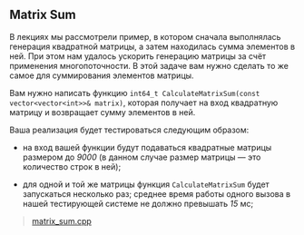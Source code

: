 ## Matrix Sum

В лекциях мы рассмотрели пример, в котором сначала выполнялась генерация квадратной матрицы, а затем находилась сумма
элементов в ней. При этом нам удалось ускорить генерацию матрицы за счёт применения многопоточности. В этой задаче вам
нужно сделать то же самое для суммирования элементов матрицы.

Вам нужно написать функцию ```int64_t CalculateMatrixSum(const vector<vector<int>>& matrix)```, которая получает на вход
квадратную матрицу и возвращает сумму элементов в ней.

Ваша реализация будет тестироваться следующим образом:

-   на вход вашей функции будут подаваться квадратные матрицы размером до *9000* (в данном случае размер матрицы — это
    количество строк в ней);

-   для одной и той же матрицы функция ```CalculateMatrixSum``` будет запускаться несколько раз; среднее время работы
    одного вызова в нашей тестирующей системе не должно превышать *15* мс;

> [matrix_sum.cpp](https://d3c33hcgiwev3.cloudfront.net/Wcm3P2gPEei5FgrpHNEYyg_5a36f770680f11e89aea310604ae9f7c_matrix_sum.cpp?Expires=1638316800&Signature=SyeA7HGNRUkLUS4jtwvYHFybltIOTuOj1fRBcsrBIy0eq2GDPVjOu-S~q0DZyyk-z-wmwilbMDfnkPANo4FWHt6WpdbT6CGushTA0g43zGwU774RmNZw0DP0wKo~tx1X4QnCmRq6E-nRbYT63xOhg8GyLkc8SvsQ~6duUi0w6Jg_&Key-Pair-Id=APKAJLTNE6QMUY6HBC5A)
